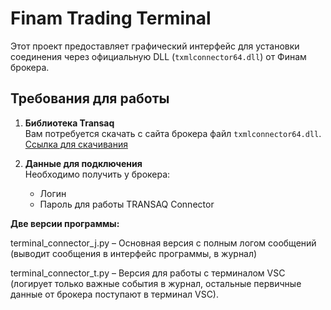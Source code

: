 # Finam Trading Terminal

Этот проект предоставляет графический интерфейс для установки соединения через официальную DLL (`txmlconnector64.dll`) от Финам брокера.

## Требования для работы

1. **Библиотека Transaq**  
   Вам потребуется скачать с сайта брокера файл `txmlconnector64.dll`.  
   [Ссылка для скачивания](https://www.finam.ru/howtotrade/soft/tconnector/)

2. **Данные для подключения**  
   Необходимо получить у брокера:
   - Логин
   - Пароль для работы TRANSAQ Connector

**Две версии программы:**

terminal_connector_j.py – Основная версия с полным логом сообщений (выводит сообщения в интерфейс программы, в журнал)

terminal_connector_t.py – Версия для работы с терминалом VSC (логирует только важные события в журнал, остальные первичные данные от брокера поступают в терминал VSC).
